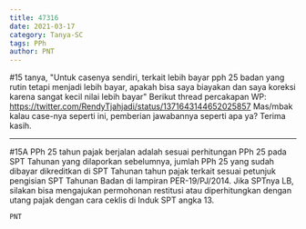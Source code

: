 ```yaml
---
title: 47316
date: 2021-03-17
category: Tanya-SC
tags: PPh
author: PNT
---
```


#15 tanya, "Untuk casenya sendiri, terkait lebih bayar pph 25 badan yang rutin tetapi menjadi lebih bayar, apakah bisa saya biayakan dan saya koreksi karena sangat kecil nilai lebih bayar" Berikut thread percakapan WP: https://twitter.com/RendyTjahjadi/status/1371643144652025857 Mas/mbak kalau case-nya seperti ini, pemberian jawabannya seperti apa ya? Terima kasih.

---

#15A PPh 25 tahun pajak berjalan adalah sesuai perhitungan PPh 25 pada SPT Tahunan yang dilaporkan sebelumnya, jumlah PPh 25 yang sudah dibayar dikreditkan di SPT Tahunan tahun pajak terkait sesuai petunjuk pengisian SPT Tahunan Badan di lampiran PER-19/PJ/2014. Jika SPTnya LB, silakan bisa mengajukan permohonan restitusi atau diperhitungkan dengan utang pajak dengan cara ceklis di Induk SPT angka 13.

`PNT`
